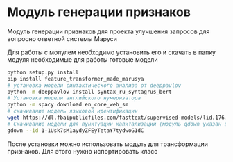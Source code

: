 # Модуль генерации признаков
Модуль генерации признаков для проекта улучшения запросов для вопросно ответной системы Маруси

Для работы с молулем необходимо установить его и скачать в папку модуля необходимые для работы готовые модели 
```bash
python setup.py install
pip install feature_transformer_made_marusya
# установка модели синтактического анализа от deeppavlov
python -m deeppavlov install syntax_ru_syntagrus_bert
# Установка модели английского нумеризатора
python -m spacy download en_core_web_sm
# скачивание модель языковой идентификации 
wget https://dl.fbaipublicfiles.com/fasttext/supervised-models/lid.176.bin
# Скачивание модели для пунктуации капитализации (модуль gdown указан в requirements)
gdown --id 1-1Usk7sM1aydyZFEyTetaY7tydwoG1dC
```

После установки можно использовать модуль для трансформации признаков. Для этого нужно испортировать класс 